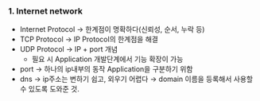 ### 1. Internet network
- Internet Protocol → 한계점이 명확하다(신뢰성, 순서, 누락 등)
- TCP Protocol → IP Protocol의 한계점을 해결
- UDP Protocol → IP + port 개념
    - 필요 시 Application 개발단계에서 기능 확장이 가능
- port → 하나의 ip내부의 동작 Application을 구분하기 위함
- dns → ip주소는 변하기 쉽고, 외우기 어렵다 → domain 이름을 등록해서 사용할 수 있도록 도와준 것.